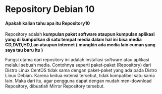 # Repository Debian 10
<h4>Apakah kalian tahu apa itu Repository10</h4>

Repository adalah <b>kumpulan paket software ataupun kumpulan aplikasi yang di kumpulkan di satu tempat media dalam hal ini bisa media CD,DVD,HD,Lan ataupun internet ( mungkin ada media lain cuman yang saya tau baru itu )</b>

Fungsi utama dari repository ini adalah installasi software atau aplikasi melalui sebuah media. Contohnya seperti paket-paket (Repository) dari Distro Linux CentOS tidak sama dengan paket-paket yang ada pada Distro Linux Debian. Karena kedua extensi tersebut, tidak kompatibel satu sama lain. Maka dari itu, agar pengguna dapat dengan mudah men-download Repository, dibuatlah Mirror Repository tersebut.
